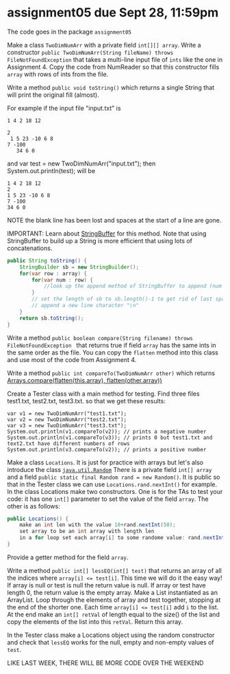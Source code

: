 # assignment05 due Sept 28, 11:59pm
The code goes in the package `assignment05`

Make a class `TwoDimNumArr` with a private field `int[][] array`. Write a constructor `public TwoDimNumArr(String fileName) throws FileNotFoundException` 
that takes a multi-line input file of `ints` like the one in Assignment 4. Copy the code from NumReader so that this constructor fills `array` 
with rows of ints from the file.

Write a method `public void toString()` which returns a single String that will print the original fill (almost).

For example if the input file "input.txt" is 

```
1 4 2 18 12   

2
 1 5 23 -10 6 8   
7 -100
   34 6 0 
```

and var test = new TwoDimNumArr("input.txt");
then System.out.println(test); will be

```
1 4 2 18 12
2
1 5 23 -10 6 8
7 -100
34 6 0
```
NOTE the blank line has been lost and spaces at the start of a line are gone. 

IMPORTANT: Learn about [StringBuffer](https://docs.oracle.com/javase/10/docs/api/java/lang/StringBuffer.html) for this method. 
Note that using StringBuffer to build up a String is more efficient that using lots of concatenations.

```java
public String toString() {
	StringBuilder sb = new StringBuilder();
	for(var row : array) {
        for(var num : row) {
            //look up the append method of StringBuffer to append (num + " ") to sb
        }
	    // set the length of sb to sb.length()-1 to get rid of last space on the line
	    // append a new line character "\n"
	}
	return sb.toString();
}
```

Write a method `public boolean compare(String filename) throws FileNotFoundException ` that returns true if field `array` has the same ints 
in the same order as the file. You can copy the `flatten` method into this class and use most of the code from Assignment 4.

Write a method `public int compareTo(TwoDimNumArr other)` which returns [Arrays.compare(flatten(this.array), flatten(other.array))](https://docs.oracle.com/javase/10/docs/api/java/util/Arrays.html#compare(int%5B%5D,int%5B%5D))

Create a Tester class with a main method for testing. Find three files test1.txt, test2.txt, test3.txt. so that we get these results:

```
var v1 = new TwoDimNumArr("test1.txt"); 
var v2 = new TwoDimNumArr("test2.txt"); 
var v3 = new TwoDimNumArr("test3.txt");
System.out.println(v1.compareTo(v2)); // prints a negative number
System.out.println(v1.compareTo(v3)); // prints 0 but test1.txt and text2.txt have different numbers of rows
System.out.println(v3.compareTo(v2)); // prints a positive number
```
Make a class `Locations`. It is just for practice with arrays but let's also introduce the class [`java.util.Random`](https://docs.oracle.com/javase/10/docs/api/java/util/Random.html)
There is a private field `int[] array` and a field `public static final Random rand = new Random()`. It is public so that in the Tester class we 
can use `Locations.rand.nextInt()` for example. In the class Locations make two constructors. One is for the TAs to test your code: it has one `int[]` 
parameter to set the value of the field `array`. The other is as follows:

```java
public Locations() {
	make an int len with the value 10+rand.nextInt(50);
	set array to be an int array with length len
	in a for loop set each array[i] to some randome value: rand.nextInt(100);
}
```
Provide a getter method for the field `array`.

Write a method `public int[] lessEQ(int[] test)` that returns an array of all the indices where `array[i] <= test[i]`. This time we will do it the easy way!
If array is null or test is null the return value is null. If array or test have length 0, the return value is the empty array. Make a List<Integer> instantiated as 
an ArrayList. Loop through the elements of array and test together, stopping at the end of the shorter one. Each time `array[i] <= test[i]` add `i` to the list.
At the end make an `int[] retVal` of length equal to the size() of the list and copy the elements of the list into this `retVal`. Return this array. 

In the Tester class make a Locations object using the random constructor and check that `lessEQ` works for the null, empty and non-empty values of `test`.


LIKE LAST WEEK, THERE WILL BE MORE CODE OVER THE WEEKEND
